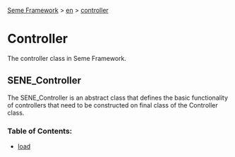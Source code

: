 <!--
Document Type: Technical Documentation
Purpose: Seme Framework Documentation
Author: Daeng Rosanda 
Date Created: 2024-12-08
Last Updated: 2024-12-08
-->

[Seme Framework](../../) > [en](../index.md) > [controller](index.md)

# Controller
The controller class in Seme Framework.

## SENE_Controller

The SENE_Controller is an abstract class that defines the basic functionality of controllers that need to be constructed on final class of the Controller class.

### Table of Contents:
- [load](load.md)